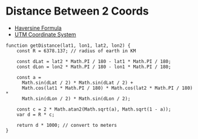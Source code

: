 # Distance Between 2 Coords

* [Haversine Formula](https://en.wikipedia.org/wiki/Haversine_formula)
* [UTM Coordinate System](https://en.wikipedia.org/wiki/Universal_Transverse_Mercator_coordinate_system)

```
function getDistance(lat1, lon1, lat2, lon2) {
    const R = 6378.137; // radius of earth in KM

    const dLat = lat2 * Math.PI / 180 - lat1 * Math.PI / 180;
    const dLon = lon2 * Math.PI / 180 - lon1 * Math.PI / 180;

    const a =
      Math.sin(dLat / 2) * Math.sin(dLat / 2) +
      Math.cos(lat1 * Math.PI / 180) * Math.cos(lat2 * Math.PI / 180) *
      Math.sin(dLon / 2) * Math.sin(dLon / 2);

    const c = 2 * Math.atan2(Math.sqrt(a), Math.sqrt(1 - a));
    var d = R * c;

    return d * 1000; // convert to meters
}
```